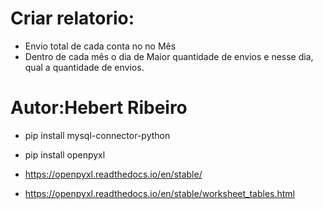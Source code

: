 # Criar relatorio:

*   Envio total de cada conta no no Mês
*    Dentro de cada mês o dia de Maior quantidade de envios e nesse dia, qual a quantidade de envios.
    
# Autor:Hebert Ribeiro

   * pip install mysql-connector-python
   * pip install openpyxl


* https://openpyxl.readthedocs.io/en/stable/


* https://openpyxl.readthedocs.io/en/stable/worksheet_tables.html
